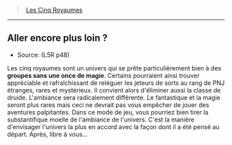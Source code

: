 ﻿---
!Generic
Id: l5r_gofurther_hd.md#aller-encore-plus-loin-?
RootId: l5r_gofurther_hd.md
ParentLink: l5r_index_hd.md
Name: Aller encore plus loin ?
ParentName: Les Cinq Royaumes
NameLevel: 2
Source: (L5R p48)
Attributes: {}
---
>  [Les Cinq Royaumes](hd_l5r_index.md)

---


## Aller encore plus loin ?

- Source: (L5R p48)

Les cinq royaumes sont un univers qui se prête particulièrement bien à des **groupes sans une once de magie**. Certains pourraient ainsi trouver appréciable et rafraîchissant de reléguer les jeteurs de sorts au rang de PNJ étranges, rares et mystérieux. Il convient alors d'éliminer aussi la classe de druide. L'ambiance sera radicalement différente. Le fantastique et la magie seront plus rares mais ceci ne devrait pas vous empêcher de jouer des aventures palpitantes. Dans ce mode de jeu, vous pourriez bien tirer la substantifique moelle de l'ambiance de l'univers. C'est la manière d'envisager l'univers la plus en accord avec la façon dont il a été pensé au départ. Après, libre à vous…

